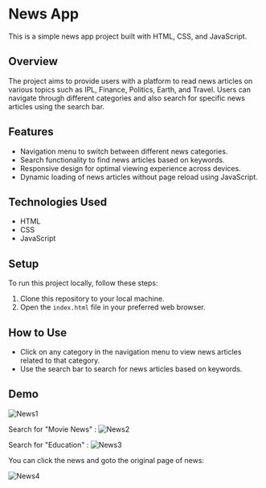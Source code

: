 # News App

This is a simple news app project built with HTML, CSS, and JavaScript.

## Overview

The project aims to provide users with a platform to read news articles on various topics such as IPL, Finance, Politics, Earth, and Travel. Users can navigate through different categories and also search for specific news articles using the search bar.

## Features

- Navigation menu to switch between different news categories.
- Search functionality to find news articles based on keywords.
- Responsive design for optimal viewing experience across devices.
- Dynamic loading of news articles without page reload using JavaScript.

## Technologies Used

- HTML
- CSS
- JavaScript

## Setup

To run this project locally, follow these steps:

1. Clone this repository to your local machine.
2. Open the `index.html` file in your preferred web browser.

## How to Use

- Click on any category in the navigation menu to view news articles related to that category.
- Use the search bar to search for news articles based on keywords.

## Demo
![News1](https://github.com/Ayantanu2002/News-App/assets/90440437/bc092cdf-bc32-446d-8a81-b730a169c921)

Search for "Movie News" :
![News2](https://github.com/Ayantanu2002/News-App/assets/90440437/ced42a48-30fe-4720-b43f-3fac14adf166)

Search for "Education" :
![News3](https://github.com/Ayantanu2002/News-App/assets/90440437/df1b43b1-8537-409b-95fc-31623b34701b)

You can click the news and goto the original page of news:

![News4](https://github.com/Ayantanu2002/News-App/assets/90440437/bfed003a-7667-4c42-ac95-6795c8606275)

